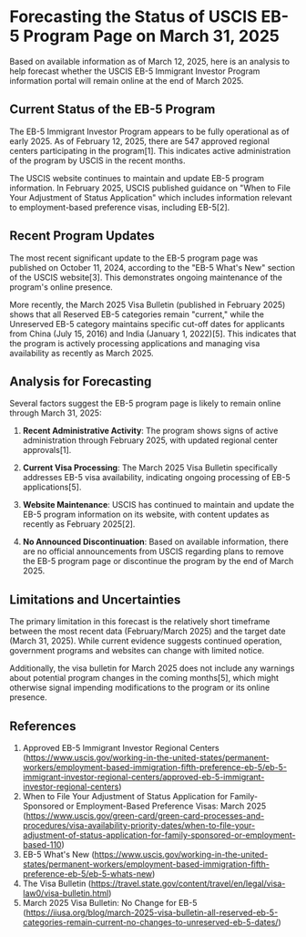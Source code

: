 # Forecasting the Status of USCIS EB-5 Program Page on March 31, 2025

Based on available information as of March 12, 2025, here is an analysis to help forecast whether the USCIS EB-5 Immigrant Investor Program information portal will remain online at the end of March 2025.

## Current Status of the EB-5 Program

The EB-5 Immigrant Investor Program appears to be fully operational as of early 2025. As of February 12, 2025, there are 547 approved regional centers participating in the program[1]. This indicates active administration of the program by USCIS in the recent months.

The USCIS website continues to maintain and update EB-5 program information. In February 2025, USCIS published guidance on "When to File Your Adjustment of Status Application" which includes information relevant to employment-based preference visas, including EB-5[2].

## Recent Program Updates

The most recent significant update to the EB-5 program page was published on October 11, 2024, according to the "EB-5 What's New" section of the USCIS website[3]. This demonstrates ongoing maintenance of the program's online presence.

More recently, the March 2025 Visa Bulletin (published in February 2025) shows that all Reserved EB-5 categories remain "current," while the Unreserved EB-5 category maintains specific cut-off dates for applicants from China (July 15, 2016) and India (January 1, 2022)[5]. This indicates that the program is actively processing applications and managing visa availability as recently as March 2025.

## Analysis for Forecasting

Several factors suggest the EB-5 program page is likely to remain online through March 31, 2025:

1. **Recent Administrative Activity**: The program shows signs of active administration through February 2025, with updated regional center approvals[1].

2. **Current Visa Processing**: The March 2025 Visa Bulletin specifically addresses EB-5 visa availability, indicating ongoing processing of EB-5 applications[5].

3. **Website Maintenance**: USCIS has continued to maintain and update the EB-5 program information on its website, with content updates as recently as February 2025[2].

4. **No Announced Discontinuation**: Based on available information, there are no official announcements from USCIS regarding plans to remove the EB-5 program page or discontinue the program by the end of March 2025.

## Limitations and Uncertainties

The primary limitation in this forecast is the relatively short timeframe between the most recent data (February/March 2025) and the target date (March 31, 2025). While current evidence suggests continued operation, government programs and websites can change with limited notice.

Additionally, the visa bulletin for March 2025 does not include any warnings about potential program changes in the coming months[5], which might otherwise signal impending modifications to the program or its online presence.

## References

1. Approved EB-5 Immigrant Investor Regional Centers (https://www.uscis.gov/working-in-the-united-states/permanent-workers/employment-based-immigration-fifth-preference-eb-5/eb-5-immigrant-investor-regional-centers/approved-eb-5-immigrant-investor-regional-centers)
2. When to File Your Adjustment of Status Application for Family-Sponsored or Employment-Based Preference Visas: March 2025 (https://www.uscis.gov/green-card/green-card-processes-and-procedures/visa-availability-priority-dates/when-to-file-your-adjustment-of-status-application-for-family-sponsored-or-employment-based-110)
3. EB-5 What's New (https://www.uscis.gov/working-in-the-united-states/permanent-workers/employment-based-immigration-fifth-preference-eb-5/eb-5-whats-new)
4. The Visa Bulletin (https://travel.state.gov/content/travel/en/legal/visa-law0/visa-bulletin.html)
5. March 2025 Visa Bulletin: No Change for EB-5 (https://iiusa.org/blog/march-2025-visa-bulletin-all-reserved-eb-5-categories-remain-current-no-changes-to-unreserved-eb-5-dates/)
